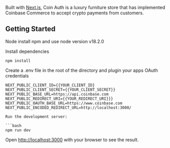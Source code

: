 

Built with [Next.js](https://nextjs.org/), Coin Auth is a luxury furniture store that has implemented Coinbase Commerce to accept crypto payments from customers. 



## Getting Started

Node install npm and use node version v18.2.0


Install dependencies

```
npm install
```

Create a .env file in the root of the directory and plugin your apps OAuth credentials

```
NEXT_PUBLIC_CLIENT_ID={{YOUR_CLIENT_ID}
NEXT_PUBLIC_CLIENT_SECRET={{YOUR_CLIENT_SECRET}}
NEXT_PUBLIC_BASE_URL=https://api.coinbase.com
NEXT_PUBLIC_REDIRECT_URI={{YOUR_REDIRECT_URI}}}
NEXT_PUBLIC_OAUTH_BASE_URL=https://www.coinbase.com
NEXT_PUBLIC_ENCODED_REDIRECT_URL=http://localhost:3000/

Run the development server:

```bash
npm run dev
```



Open [http://localhost:3000](http://localhost:3000) with your browser to see the result.
